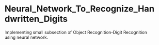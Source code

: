 # Neural_Network_To_Recognize_Handwritten_Digits
Implementing  small subsection of Object Recognition-Digit Recognition using neural network.

